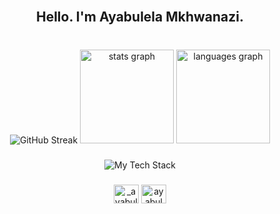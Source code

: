 <br clear="both">

<h2 align="center">Hello. I'm Ayabulela Mkhwanazi.</h2>

###

<br clear="both">
<div align="center">
  <img src="https://streak-stats.demolab.com?user=uNyanda&theme=catppuccin-macchiato&hide_border=true&border_radius=4.5" alt="GitHub Streak" /></a>
  <img src="https://github-readme-stats.vercel.app/api?username=uNyanda&hide_title=false&hide_rank=false&show_icons=true&include_all_commits=true&count_private=true&disable_animations=false&bg_color=24273a&text_color=cad3f5&icon_color=c6a0f6&title_color=8bd5ca&locale=en&hide_border=true" height="150" alt="stats graph"  />
  <img src="https://github-readme-stats.vercel.app/api/top-langs?username=uNyanda&locale=en&hide_title=false&layout=compact&card_width=320&langs_count=5&bg_color=24273a&text_color=cad3f5&icon_color=c6a0f6&title_color=8bd5ca&hide_border=true" height="150" alt="languages graph"  />
</div>

###

<div align="center">
  <img src="https://github-readme-tech-stack.vercel.app/api/cards?align=center&titleAlign=center&fontFamily=JetBrains+Mono&showBorder=false&lineCount=6&theme=catppuccin_macchiato&hideTitle=true" alt="My Tech Stack" />
</div>

###

<div align="center">
  <p align="center">
<a href="https://twitter.com/_ayabulela" target="blank"><img align="center" src="https://raw.githubusercontent.com/rahuldkjain/github-profile-readme-generator/master/src/images/icons/Social/twitter.svg" alt="_ayabulela" height="30" width="40" /></a>
<a href="https://linkedin.com/in/ayabulelamkhwanazi" target="blank"><img align="center" src="https://raw.githubusercontent.com/rahuldkjain/github-profile-readme-generator/master/src/images/icons/Social/linked-in-alt.svg" alt="ayabulelamkhwanazi" height="30" width="40" /></a>
</p>
</div>

###
